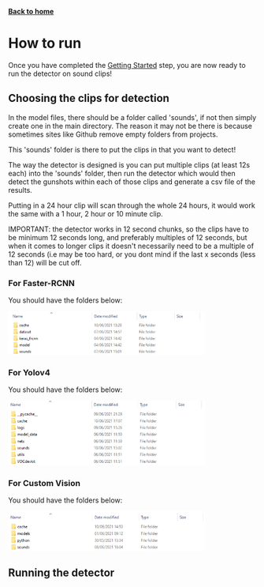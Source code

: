 [__Back to home__](index.md)

# How to run

Once you have completed the [Getting Started](gettingstarted.md) step, you are now ready to run the detector on sound clips!

## Choosing the clips for detection

In the model files, there should be a folder called 'sounds', if not then simply create one in the main directory. The reason it may not be there is because sometimes sites like Github remove empty folders from projects. 

This 'sounds' folder is there to put the clips in that you want to detect!

The way the detector is designed is you can put multiple clips (at least 12s each) into the 'sounds' folder, then run the detector which would then detect the gunshots within each of those clips and generate a csv file of the results.

Putting in a 24 hour clip will scan through the whole 24 hours, it would work the same with a 1 hour, 2 hour or 10 minute clip.

IMPORTANT: the detector works in 12 second chunks, so the clips have to be minimum 12 seconds long, and preferably multiples of 12 seconds, but when it comes to longer clips it doesn't necessarily need to be a multiple of 12 seconds (i.e may be too hard, or you dont mind if the last x seconds (less than 12) will be cut off.

### For Faster-RCNN 

You should have the folders below:

<img src="assets/folders.png" alt="Folders" width="400"/>

### For Yolov4

You should have the folders below:

<img src="assets/yolofolders.png" alt="Folders" width="400"/>

### For Custom Vision

You should have the folders below:

<img src="assets/cvfolders.png" alt="Folders" width="400"/>

## Running the detector
